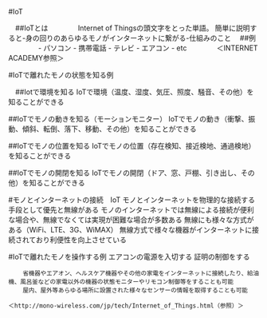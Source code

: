 #IoT

　##IoTとは
　　　　Internet of Thingsの頭文字をとった単語。
	簡単に説明すると-身の回りのあらゆるモノがインターネットに繋がる-仕組みのこと
　##例
　　　　 - パソコン - 携帯電話 - テレビ - エアコン - etc
　　　　＜INTERNET ACADEMY参照＞

#IoTで離れたモノの状態を知る例

　##Iotで環境を知る
	IoTで環境（温度、湿度、気圧、照度、騒音、その他）を知ることができる

  ##IoTでモノの動きを知る（モーションモニター）
	IoTでモノの動き（衝撃、振動、傾斜、転倒、落下、移動、その他）を知ることができる	

  ##IoTでモノの位置を知る
	IoTでモノの位置（存在検知、接近検地、通過検地）を知ることができる

  ##IoTでモノの開閉を知る
	IoTでモノの開閉（ドア、窓、戸棚、引き出し、その他）を知ることができる

#モノとインターネットの接続　IoT
	モノとインターネットを物理的な接続する手段として優先と無線がある
	モノのインターネットでは無線による接続が便利な場合や、無線でなくては実現が困難な場合が多数ある
	無線にも様々な方式がある（WiFi、LTE、3G、WiMAX）
	無線方式で様々な機器がインターネットに接続されており利便性を向上させている

#IoTで離れたモノを操作する例
	エアコンの電源を入切する
	証明の制御をする

		省機器やエアオン、ヘルスケア機器やその他の家電をインターネットに接続したり、給油機、風呂釜などの家電以外の機器の状態モニターやリモコン制御等をすることも可能
		屋内、屋外等あらゆる場所に設置された様々なセンサーの情報を取得することも可能

	＜http://mono-wireless.com/jp/tech/Internet_of_Things.html（参照）＞
	
